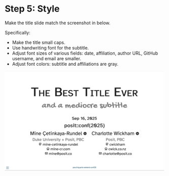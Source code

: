 # Step 5: Style

Make the title slide match the screenshot in below.

Specifically:

- Make the title small caps.
- Use handwriting font for the subtitle.
- Adjust font sizes of various fields: date, affiliation, author URL, GitHub username, and email are smaller.
- Adjust font colors: subtitle and affiliations are gray.

![](7-style.png)
